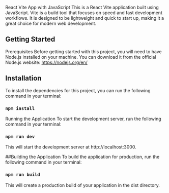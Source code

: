 React Vite App with JavaScript
This is a React Vite application built using JavaScript. Vite is a build tool that focuses on speed and fast development workflows. It is designed to be lightweight and quick to start up, making it a great choice for modern web development.

## Getting Started
Prerequisites
Before getting started with this project, you will need to have Node.js installed on your machine. You can download it from the official Node.js website: https://nodejs.org/en/

## Installation
To install the dependencies for this project, you can run the following command in your terminal:


### `npm install`
Running the Application
To start the development server, run the following command in your terminal:


### `npm run dev`
This will start the development server at http://localhost:3000.

##Building the Application
To build the application for production, run the following command in your terminal:

### `npm run build`
This will create a production build of your application in the dist directory.
